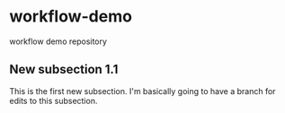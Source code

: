 # workflow-demo
workflow demo repository

## New subsection 1.1
This is the first new subsection. I'm basically going to have a branch for edits to this subsection.

